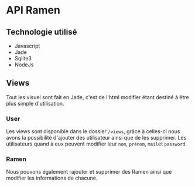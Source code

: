 # API Ramen

## Technologie utilisé

* Javascript
* Jade
* Sqlite3 
* NodeJs

## Views

Tout les visuel sont fait en Jade, c'est de l'html modifier étant destiné à être plus simple d'utilisation.

### User

Les views sont disponible dans le dossier `/views`, grâce à celles-ci nous avons la possibilité d'ajouter des utilisateur ainsi que de les supprimer. Les utilisateurs quand à eux peuvent modifier leur `nom`, `prénom`, `mail`et `password`.

### Ramen

Nous pouvons également rajouter et supprimer des Ramen ainsi que modifier les informations de chacune.
